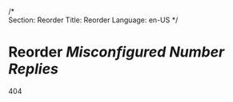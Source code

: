 /*                                                                                                                                                                                                                                                                                                 
Section: Reorder
Title: Reorder
Language: en-US
*/

# Reorder *Misconfigured Number Replies*
404
